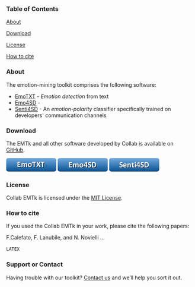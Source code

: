### Table of Contents

[About](#about)

[Download](#download)

[License](#license)

[How to cite](#how-to-cite)

### About 
The emotion-mining toolkit comprises the following software:
* [EmoTXT](https://github.com/collab-uniba/Emotion_and_Polarity_SO) - *Emotion detection* from text
* [Emo4SD](https://github.com/collab-uniba/Emo4SD) - 
* [Senti4SD](https://github.com/collab-uniba/Senti4SD) - An *emotion-polarity* classifier specifically trained on developers' communication channels

### Download

The EMTk and all other software developed by Collab is available on [GitHub](https://github.com/collab-uniba).

![EmoTXT](https://github.com/collab-uniba/emtk/blob/master/img/button_emotxt.png?style=center)
![Emo4SD](https://github.com/collab-uniba/emtk/blob/master/img/button_emosd.png?style=center)
![Senti4SD](https://github.com/collab-uniba/emtk/blob/master/img/button_sentisd.png?style=center)


### License

Collab EMTk is licensed under the [MIT License](https://github.com/collab-uniba/emtk/blob/master/LICENSE).

### How to cite

If you used the Collab EMTk in your work, please cite the following papers:

F.Calefato, F. Lanubile, and N. Novielli ...
```latex
LATEX
```

### Support or Contact

Having trouble with our toolkit? [Contact us](http://collab.di.unibait/members) and we’ll help you sort it out.
